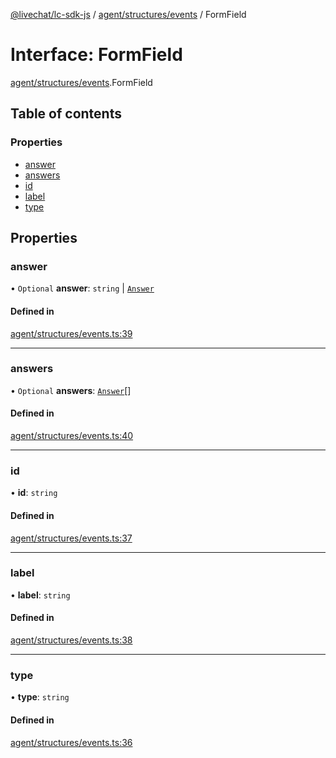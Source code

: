 [@livechat/lc-sdk-js](../README.md) / [agent/structures/events](../modules/agent_structures_events.md) / FormField

# Interface: FormField

[agent/structures/events](../modules/agent_structures_events.md).FormField

## Table of contents

### Properties

- [answer](agent_structures_events.FormField.md#answer)
- [answers](agent_structures_events.FormField.md#answers)
- [id](agent_structures_events.FormField.md#id)
- [label](agent_structures_events.FormField.md#label)
- [type](agent_structures_events.FormField.md#type)

## Properties

### answer

• `Optional` **answer**: `string` \| [`Answer`](agent_structures_events.Answer.md)

#### Defined in

[agent/structures/events.ts:39](https://github.com/livechat/lc-sdk-js/blob/c7b3817/src/agent/structures/events.ts#L39)

___

### answers

• `Optional` **answers**: [`Answer`](agent_structures_events.Answer.md)[]

#### Defined in

[agent/structures/events.ts:40](https://github.com/livechat/lc-sdk-js/blob/c7b3817/src/agent/structures/events.ts#L40)

___

### id

• **id**: `string`

#### Defined in

[agent/structures/events.ts:37](https://github.com/livechat/lc-sdk-js/blob/c7b3817/src/agent/structures/events.ts#L37)

___

### label

• **label**: `string`

#### Defined in

[agent/structures/events.ts:38](https://github.com/livechat/lc-sdk-js/blob/c7b3817/src/agent/structures/events.ts#L38)

___

### type

• **type**: `string`

#### Defined in

[agent/structures/events.ts:36](https://github.com/livechat/lc-sdk-js/blob/c7b3817/src/agent/structures/events.ts#L36)
